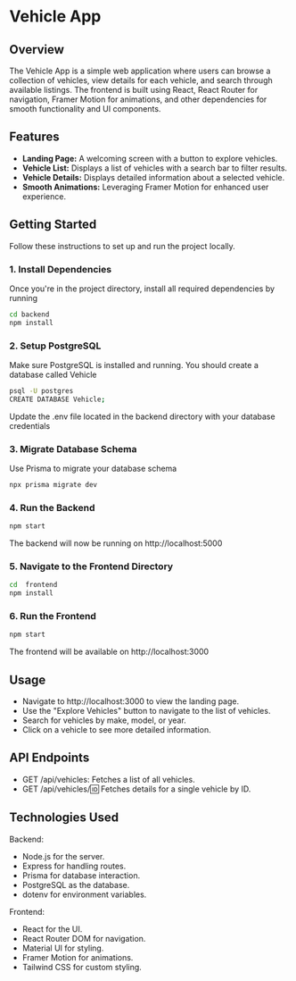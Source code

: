 
# Vehicle App

## Overview

The Vehicle App is a simple web application where users can browse a collection of vehicles, view details for each vehicle, and search through available listings. The frontend is built using React, React Router for navigation, Framer Motion for animations, and other dependencies for smooth functionality and UI components.

## Features

- **Landing Page:** A welcoming screen with a button to explore vehicles.
- **Vehicle List:** Displays a list of vehicles with a search bar to filter results.
- **Vehicle Details:** Displays detailed information about a selected vehicle.
- **Smooth Animations:** Leveraging Framer Motion for enhanced user experience.

## Getting Started

Follow these instructions to set up and run the project locally.

### 1. Install Dependencies

Once you're in the project directory, install all required dependencies by running

```bash
cd backend
npm install
```

### 2. Setup PostgreSQL

Make sure PostgreSQL is installed and running. You should create a database called Vehicle

```bash
psql -U postgres
CREATE DATABASE Vehicle;
```
Update the .env file located in the backend directory with your database credentials

### 3. Migrate Database Schema

Use Prisma to migrate your database schema

```bash
npx prisma migrate dev
```

### 4. Run the Backend

```bash
npm start
```

The backend will now be running on http://localhost:5000

### 5. Navigate to the Frontend Directory

```bash
cd  frontend
npm install
```

### 6. Run the Frontend

```bash
npm start
```

The frontend will be available on http://localhost:3000

## Usage

- Navigate to http://localhost:3000 to view the landing page.
- Use the "Explore Vehicles" button to navigate to the list of vehicles.
- Search for vehicles by make, model, or year.
- Click on a vehicle to see more detailed information.         

## API Endpoints

- GET /api/vehicles: Fetches a list of all vehicles.
- GET /api/vehicles/:id: Fetches details for a single vehicle by ID.

## Technologies Used
Backend:

- Node.js for the server.
- Express for handling routes.
- Prisma for database interaction.
- PostgreSQL as the database.
- dotenv for environment variables.

Frontend:

- React for the UI.
- React Router DOM for navigation.
- Material UI for styling.
- Framer Motion for animations.
- Tailwind CSS for custom styling.


